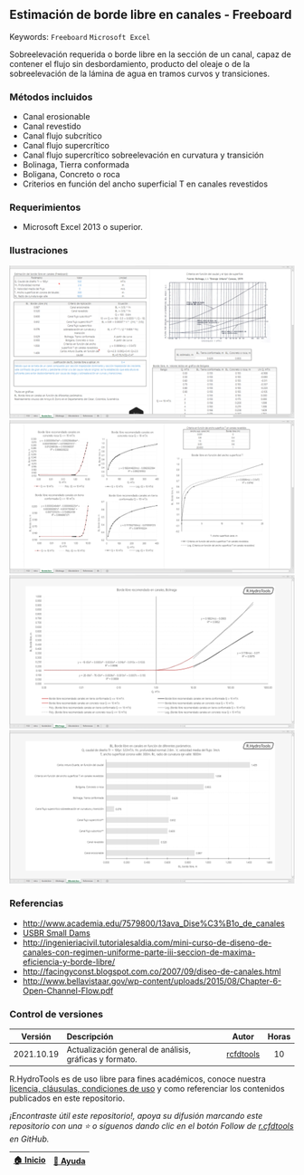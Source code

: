 ## Estimación de borde libre en canales - Freeboard
Keywords: `Freeboard` `Microsoft Excel` 

Sobreelevación requerida o borde libre en la sección de un canal, capaz de contener el flujo sin desbordamiento, producto del oleaje o de la sobreelevación de la lámina de agua en tramos curvos y transiciones.

### Métodos incluidos

* Canal erosionable
* Canal revestido
* Canal flujo subcrítico
* Canal flujo supercrítico
* Canal flujo supercrítico sobreelevación en curvatura y transición
* Bolinaga, Tierra conformada
* Boligana, Concreto o roca
* Criterios en función del ancho superficial T en canales revestidos

### Requerimientos

* Microsoft Excel 2013 o superior.


### Ilustraciones

![R.HydroTools.BordeLibreCanal.Screenshot1](https://github.com/rcfdtools/R.HydroTools/blob/main/BordeLibreCanal/Screenshot/Screenshot1.png)
![R.HydroTools.BordeLibreCanal.Screenshot2](https://github.com/rcfdtools/R.HydroTools/blob/main/BordeLibreCanal/Screenshot/Screenshot2.png)
![R.HydroTools.BordeLibreCanal.Screenshot3](https://github.com/rcfdtools/R.HydroTools/blob/main/BordeLibreCanal/Screenshot/Screenshot3.png)
![R.HydroTools.BordeLibreCanal.Screenshot4](https://github.com/rcfdtools/R.HydroTools/blob/main/BordeLibreCanal/Screenshot/Screenshot4.png)


### Referencias

* http://www.academia.edu/7579800/13ava_Dise%C3%B1o_de_canales
* [USBR Small Dams](https://www.usbr.gov/tsc/techreferences/mands/mands-pdfs/SmallDams.pdf)
* http://ingenieriacivil.tutorialesaldia.com/mini-curso-de-diseno-de-canales-con-regimen-uniforme-parte-iii-seccion-de-maxima-eficiencia-y-borde-libre/
* http://facingyconst.blogspot.com.co/2007/09/diseo-de-canales.html
* http://www.bellavistaar.gov/wp-content/uploads/2015/08/Chapter-6-Open-Channel-Flow.pdf


### Control de versiones

| Versión    | Descripción                                            | Autor                                     | Horas  |
|------------|:-------------------------------------------------------|-------------------------------------------|:------:|
| 2021.10.19 | Actualización general de análisis, gráficas y formato. | [rcfdtools](https://github.com/rcfdtools) |   10   |

R.HydroTools es de uso libre para fines académicos, conoce nuestra [licencia, cláusulas, condiciones de uso](https://github.com/rcfdtools/R.HydroTools/wiki/License) y como referenciar los contenidos publicados en este repositorio.

_¡Encontraste útil este repositorio!, apoya su difusión marcando este repositorio con una ⭐ o síguenos dando clic en el botón Follow de [r.cfdtools](https://github.com/rcfdtools) en GitHub._

| [:house: Inicio](https://github.com/rcfdtools/R.HydroTools/wiki) | [:beginner: Ayuda](https://github.com/rcfdtools/R.HydroTools/discussions/4)  |
|------------------------------------------------------------------|------------------------------------------------------------------------------|
